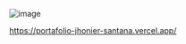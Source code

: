 ![image](https://github.com/JhonierSantana/portafolio.dev/assets/101937551/23a76180-9406-45c5-9d35-1adc0059693d)


https://portafolio-jhonier-santana.vercel.app/
